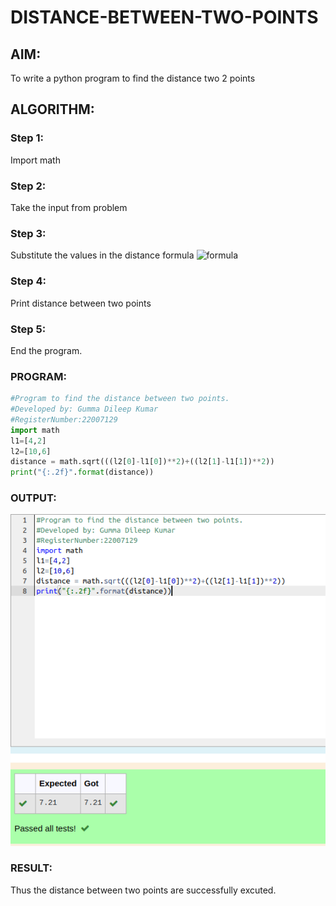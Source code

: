 # DISTANCE-BETWEEN-TWO-POINTS

## AIM:
To write a python program to find the distance two 2 points
## ALGORITHM:
### Step 1: 
Import math
### Step 2:
Take the input from problem 
### Step 3: 
Substitute the values in the distance formula  ![formula](/formula.JPG)
### Step 4: 
Print distance between two points
### Step 5: 
End the program.
### PROGRAM:
```python
#Program to find the distance between two points.
#Developed by: Gumma Dileep Kumar
#RegisterNumber:22007129
import math
l1=[4,2]
l2=[10,6]
distance = math.sqrt(((l2[0]-l1[0])**2)+((l2[1]-l1[1])**2))
print("{:.2f}".format(distance))
```
  


### OUTPUT:
![MODEL](/distance_output.png)


### RESULT:
Thus the distance between two points are successfully excuted.
